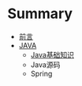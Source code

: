 # Summary

* [前言](README.md)
* [JAVA](java.md)
  * [Java基础知识](java/javaji-chu-zhi-shi.md)
  * Java源码
  * Spring

  


